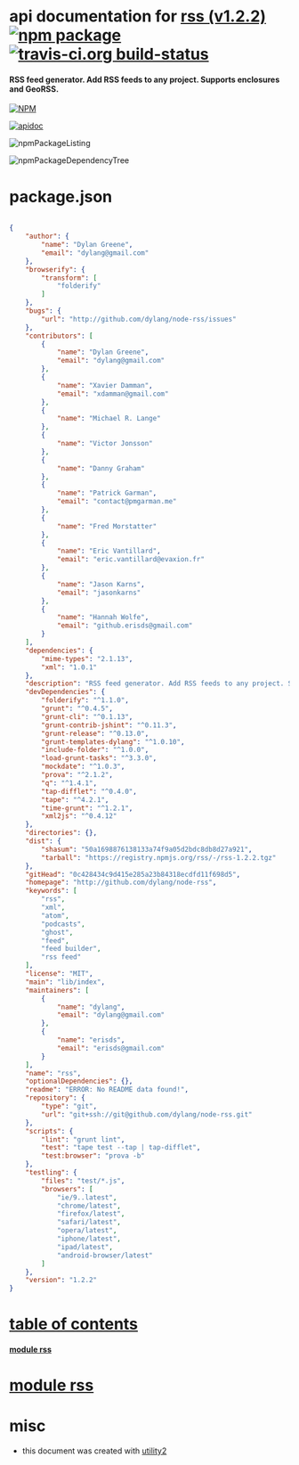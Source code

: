 # api documentation for  [rss (v1.2.2)](http://github.com/dylang/node-rss)  [![npm package](https://img.shields.io/npm/v/npmdoc-rss.svg?style=flat-square)](https://www.npmjs.org/package/npmdoc-rss) [![travis-ci.org build-status](https://api.travis-ci.org/npmdoc/node-npmdoc-rss.svg)](https://travis-ci.org/npmdoc/node-npmdoc-rss)
#### RSS feed generator. Add RSS feeds to any project. Supports enclosures and GeoRSS.

[![NPM](https://nodei.co/npm/rss.png?downloads=true)](https://www.npmjs.com/package/rss)

[![apidoc](https://npmdoc.github.io/node-npmdoc-rss/build/screenCapture.buildNpmdoc.browser._2Fhome_2Ftravis_2Fbuild_2Fnpmdoc_2Fnode-npmdoc-rss_2Ftmp_2Fbuild_2Fapidoc.html.png)](https://npmdoc.github.io/node-npmdoc-rss/build/apidoc.html)

![npmPackageListing](https://npmdoc.github.io/node-npmdoc-rss/build/screenCapture.npmPackageListing.svg)

![npmPackageDependencyTree](https://npmdoc.github.io/node-npmdoc-rss/build/screenCapture.npmPackageDependencyTree.svg)



# package.json

```json

{
    "author": {
        "name": "Dylan Greene",
        "email": "dylang@gmail.com"
    },
    "browserify": {
        "transform": [
            "folderify"
        ]
    },
    "bugs": {
        "url": "http://github.com/dylang/node-rss/issues"
    },
    "contributors": [
        {
            "name": "Dylan Greene",
            "email": "dylang@gmail.com"
        },
        {
            "name": "Xavier Damman",
            "email": "xdamman@gmail.com"
        },
        {
            "name": "Michael R. Lange"
        },
        {
            "name": "Victor Jonsson"
        },
        {
            "name": "Danny Graham"
        },
        {
            "name": "Patrick Garman",
            "email": "contact@pmgarman.me"
        },
        {
            "name": "Fred Morstatter"
        },
        {
            "name": "Eric Vantillard",
            "email": "eric.vantillard@evaxion.fr"
        },
        {
            "name": "Jason Karns",
            "email": "jasonkarns"
        },
        {
            "name": "Hannah Wolfe",
            "email": "github.erisds@gmail.com"
        }
    ],
    "dependencies": {
        "mime-types": "2.1.13",
        "xml": "1.0.1"
    },
    "description": "RSS feed generator. Add RSS feeds to any project. Supports enclosures and GeoRSS.",
    "devDependencies": {
        "folderify": "^1.1.0",
        "grunt": "^0.4.5",
        "grunt-cli": "^0.1.13",
        "grunt-contrib-jshint": "^0.11.3",
        "grunt-release": "^0.13.0",
        "grunt-templates-dylang": "^1.0.10",
        "include-folder": "^1.0.0",
        "load-grunt-tasks": "^3.3.0",
        "mockdate": "^1.0.3",
        "prova": "^2.1.2",
        "q": "^1.4.1",
        "tap-difflet": "^0.4.0",
        "tape": "^4.2.1",
        "time-grunt": "^1.2.1",
        "xml2js": "^0.4.12"
    },
    "directories": {},
    "dist": {
        "shasum": "50a1698876138133a74f9a05d2bdc8db8d27a921",
        "tarball": "https://registry.npmjs.org/rss/-/rss-1.2.2.tgz"
    },
    "gitHead": "0c428434c9d415e285a23b84318ecdfd11f698d5",
    "homepage": "http://github.com/dylang/node-rss",
    "keywords": [
        "rss",
        "xml",
        "atom",
        "podcasts",
        "ghost",
        "feed",
        "feed builder",
        "rss feed"
    ],
    "license": "MIT",
    "main": "lib/index",
    "maintainers": [
        {
            "name": "dylang",
            "email": "dylang@gmail.com"
        },
        {
            "name": "erisds",
            "email": "erisds@gmail.com"
        }
    ],
    "name": "rss",
    "optionalDependencies": {},
    "readme": "ERROR: No README data found!",
    "repository": {
        "type": "git",
        "url": "git+ssh://git@github.com/dylang/node-rss.git"
    },
    "scripts": {
        "lint": "grunt lint",
        "test": "tape test --tap | tap-difflet",
        "test:browser": "prova -b"
    },
    "testling": {
        "files": "test/*.js",
        "browsers": [
            "ie/9..latest",
            "chrome/latest",
            "firefox/latest",
            "safari/latest",
            "opera/latest",
            "iphone/latest",
            "ipad/latest",
            "android-browser/latest"
        ]
    },
    "version": "1.2.2"
}
```



# <a name="apidoc.tableOfContents"></a>[table of contents](#apidoc.tableOfContents)

#### [module rss](#apidoc.module.rss)



# <a name="apidoc.module.rss"></a>[module rss](#apidoc.module.rss)



# misc
- this document was created with [utility2](https://github.com/kaizhu256/node-utility2)
